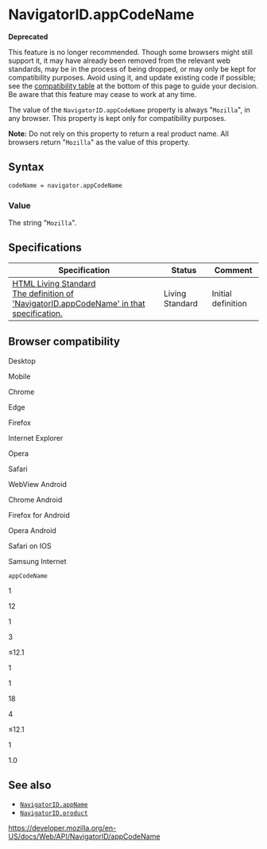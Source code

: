 NavigatorID.appCodeName
=======================

**Deprecated**

This feature is no longer recommended. Though some browsers might still support it, it may have already been removed from the relevant web standards, may be in the process of being dropped, or may only be kept for compatibility purposes. Avoid using it, and update existing code if possible; see the [compatibility table](#browser_compatibility) at the bottom of this page to guide your decision. Be aware that this feature may cease to work at any time.

The value of the `NavigatorID.appCodeName` property is always "`Mozilla`", in any browser. This property is kept only for compatibility purposes.

**Note:** Do not rely on this property to return a real product name. All browsers return "`Mozilla`" as the value of this property.

Syntax
------

    codeName = navigator.appCodeName

### Value

The string "`Mozilla`".

Specifications
--------------

<table><thead><tr class="header"><th>Specification</th><th>Status</th><th>Comment</th></tr></thead><tbody><tr class="odd"><td><a href="https://html.spec.whatwg.org/multipage/#dom-navigator-appcodename">HTML Living Standard<br />
<span class="small">The definition of 'NavigatorID.appCodeName' in that specification.</span></a></td><td><span class="spec-living">Living Standard</span></td><td>Initial definition</td></tr></tbody></table>

Browser compatibility
---------------------

Desktop

Mobile

Chrome

Edge

Firefox

Internet Explorer

Opera

Safari

WebView Android

Chrome Android

Firefox for Android

Opera Android

Safari on IOS

Samsung Internet

`appCodeName`

1

12

1

3

≤12.1

1

1

18

4

≤12.1

1

1.0

See also
--------

-   [`NavigatorID.appName`](appname)
-   [`NavigatorID.product`](product)

<a href="https://developer.mozilla.org/en-US/docs/Web/API/NavigatorID/appCodeName" class="_attribution-link">https://developer.mozilla.org/en-US/docs/Web/API/NavigatorID/appCodeName</a>
